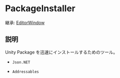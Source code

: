 # PackageInstaller

継承: [EditorWindow](https://docs.unity3d.com/2022.3/Documentation/ScriptReference/EditorWindow.html)

## 説明

Unity Package を迅速にインストールするためのツール。

- `Json.NET`

- `Addressables`